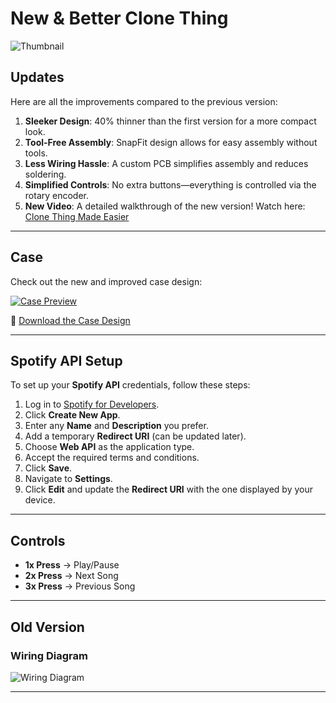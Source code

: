# New & Better Clone Thing

![Thumbnail](https://github.com/user-attachments/assets/155cefd5-bdbc-43d5-b2a0-3fdb65e4f242)

## Updates
Here are all the improvements compared to the previous version:

1. **Sleeker Design**: 40% thinner than the first version for a more compact look.
2. **Tool-Free Assembly**: SnapFit design allows for easy assembly without tools.
3. **Less Wiring Hassle**: A custom PCB simplifies assembly and reduces soldering.
4. **Simplified Controls**: No extra buttons—everything is controlled via the rotary encoder.
5. **New Video**: A detailed walkthrough of the new version! Watch here: [Clone Thing Made Easier](https://youtu.be/O8BWIcywnc4)

---

## Case
Check out the new and improved case design:

[![Case Preview](https://github.com/user-attachments/assets/a90b15b2-c142-4d17-b0d7-63361946f0e1)](https://makerworld.com/en/models/1159978-clone-thing#profileId-1165920)

🔗 [Download the Case Design](https://makerworld.com/en/models/1159978-clone-thing#profileId-1165920)

---

## Spotify API Setup
To set up your **Spotify API** credentials, follow these steps:

1. Log in to [Spotify for Developers](https://developer.spotify.com/dashboard/applications).
2. Click **Create New App**.
3. Enter any **Name** and **Description** you prefer.
4. Add a temporary **Redirect URI** (can be updated later).
5. Choose **Web API** as the application type.
6. Accept the required terms and conditions.
7. Click **Save**.
8. Navigate to **Settings**.
9. Click **Edit** and update the **Redirect URI** with the one displayed by your device.

---

## Controls
- **1x Press** → Play/Pause
- **2x Press** → Next Song
- **3x Press** → Previous Song

---

## Old Version

### Wiring Diagram

![Wiring Diagram](https://github.com/user-attachments/assets/b4e44b36-2615-4fc2-8501-6ba9b88f5ee8)

---
